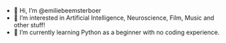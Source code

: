- 👋 Hi, I’m @emiliebeemsterboer
- 👀 I’m interested in Artificial Intelligence, Neuroscience, Film, Music and other stuff!
- 🌱 I’m currently learning Python as a beginner with no coding experience. 

<!---
emiliebeemsterboer/emiliebeemsterboer is a ✨ special ✨ repository because its `README.md` (this file) appears on your GitHub profile.
You can click the Preview link to take a look at your changes.
--->
